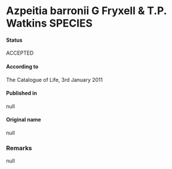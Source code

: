 Azpeitia barronii G Fryxell & T.P. Watkins SPECIES
=======

#### Status
ACCEPTED

#### According to
The Catalogue of Life, 3rd January 2011

#### Published in
null

#### Original name
null

### Remarks
null